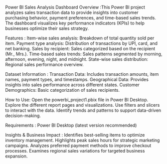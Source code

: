 Power BI Sales Analysis Dashboard
Overview :This Power BI project analyzes sales transaction data to provide insights into customer purchasing behavior, payment preferences, and time-based sales trends. The dashboard visualizes key performance indicators (KPIs) to help businesses optimize their sales strategy.

Features :
Item-wise sales analysis: Breakdown of total quantity sold per item.
Payment type analysis: Distribution of transactions by UPI, card, and net banking.
Sales by recipient: Sales categorized based on the recipient (Mr., Mrs.).
Time-based sales trends: Sales patterns segmented by morning, afternoon, evening, night, and midnight.
State-wise sales distribution: Regional sales performance overview.

Dataset Information :
Transaction Data: Includes transaction amounts, item names, payment types, and timestamps.
Geographical Data: Provides insights into sales performance across different states.
Customer Demographics: Basic categorization of sales recipients.

How to Use:
Open the powerbi_project1.pbix file in Power BI Desktop.
Explore the different report pages and visualizations.
Use filters and slicers to interact with the data.
Identify trends and patterns to support data-driven decision-making.

Requirements : Power BI Desktop (latest version recommended)

Insights & Business Impact :
Identifies best-selling items to optimize inventory management.
Highlights peak sales hours for strategic marketing campaigns.
Analyzes preferred payment methods to improve checkout processes.
Examines regional sales variations for targeted business expansion.
